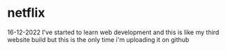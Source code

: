 # netflix
16-12-2022
I've started to learn web development and this is like my third website build 
but this is the only time i'm uploading it on github 
